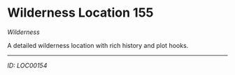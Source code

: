 # Wilderness Location 155

*Wilderness*

A detailed wilderness location with rich history and plot hooks.

---
*ID: LOC00154*